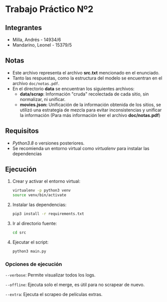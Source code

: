 # Trabajo Práctico Nº2

## Integrantes

- Milla, Andrés - 14934/6
- Mandarino, Leonel - 15379/5

## Notas

- Este archivo representa el archivo **src.txt** mencionado en el enunciado.
- Tanto las respuestas, como la estructura del modelo se encuentran en el archivo `doc/notas.pdf`.
- En el directorio **data** se encuentran los siguientes archivos:
  - **data/scrap**: Información "cruda" recolectada de cada sitio, sin normalizar, ni unificar.
  - **movies.json:** Unificación de la información obtenida de los sitios, se utilizó una estrategia de mezcla para evitar inconsistencias y unificar la información (Para más información leer el archivo **doc/notas.pdf**)

## Requisitos

- *Python3.8* o versiones posteriores.
- Se recomienda un entorno virtual como *virtualenv* para instalar las dependencias

## Ejecución

1. Crear y activar el entorno virtual:

   ```bash
   virtualenv -p python3 venv
   source venv/bin/activate
   ```

2. Instalar las dependencias:

   ```bash
   pip3 install -r requirements.txt
   ```

3. Ir al directorio fuente:

   ```bash
   cd src
   ```

4. Ejecutar el script:

   ```bash
   python3 main.py
   ```

### Opciones de ejecución

`--verbose`: Permite visualizar todos los logs.

`--offline`: Ejecuta solo el merge, es útil para no scrapear de nuevo.

`--extra`: Ejecuta el scrapeo de películas extras.